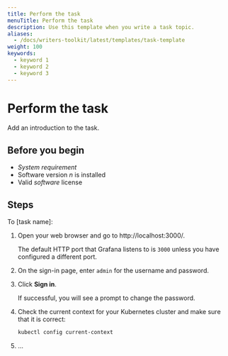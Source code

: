 ```yaml
---
title: Perform the task
menuTitle: Perform the task
description: Use this template when you write a task topic.
aliases:
  - /docs/writers-toolkit/latest/templates/task-template
weight: 100
keywords:
  - keyword 1
  - keyword 2
  - keyword 3
---
```

<!-- For more information about how to populate front matter, see [Topic front matter]({{< relref "../../front-matter/" >}}). -->

# Perform the task

<!-- The task title is required. The task title succinctly describes the goal to accomplish, as the result of following the instructions. The task title contains a verb and an object. For example: Create a dashboard -->

Add an introduction to the task.

<!-- The introduction is required. Add an introduction to describe what the task is and why it’s important to the user. What is the goal the user accomplishes with this task and what context would it be used? 

This section of a task topic can include conceptual material. However, limit conceptual information to only the task at hand.

If you find yourself writing a long introduction, consider creating a concept topic, and then write a shorter form of that concept in the task introduction. Finally, link to the longer concept topic for more information.

Some procedures, like configuring a data source, may have more than one task to accomplish a goal. Use the multiple-tasks-template.md instead of this template. 
-->

## Before you begin

- _System requirement_
- Software version _n_ is installed
- Valid _software_ license

<!-- This section is optional. Use it to identify any prerequisite conditions (such as a specific version, license, or system requirement), permissions, any necessary decision, or tasks to complete before proceeding. Sometimes you might want to include a tip, such as **Tip:** Run the commands within a `screen` session.

Write each prerequisite as a full sentence or sentence fragment, using parallel structures. 

If you do not need this section, delete it. 
 -->

## Steps

To [task name]:
<!-- 
The stem sentence introduces the steps and provides a visual cue for users who scan content, and it lets them know that the steps are about to begin.
A stem sentence begins with the word 'To' and includes the name of the task.
If you want to provide additional information about a step, add it to a separate line and indent it.

For example: To build a dashboard: -->

1. Open your web browser and go to http://localhost:3000/.

   The default HTTP port that Grafana listens to is `3000` unless you have configured a different port.
1. On the sign-in page, enter `admin` for the username and password.
1. Click **Sign in**.

   If successful, you will see a prompt to change the password.

1. Check the current context for your Kubernetes cluster and make sure that it is correct:

   ```bash
   kubectl config current-context
   ```

1. ...
<!-- Numbered steps provide a directive to the user. Steps explicitly tell the user what to do and formatted using 1. in Markdown so they get numbered automatically.

Write steps so that they contain one action, or possibly two related actions, such as _Copy and paste a value._ or _Save and quit the program._

If a sentence does not tell the reader to do something, then it is not a step.

Text and code blocks need to be properly indented underneath a step in the markdown file to align with the step's display block. If the indent is not correct, then the code block doesn't display underneath the associated step. Incorrect indents can also cause auto-numbering to restart at 1.  
-->
